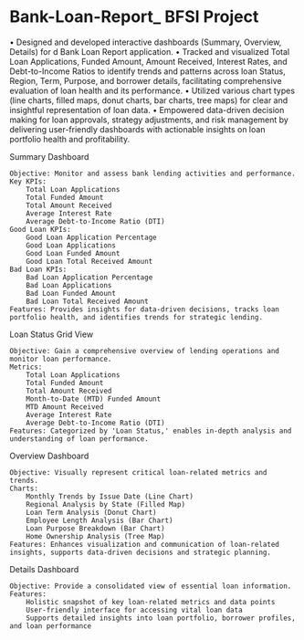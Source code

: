# Bank-Loan-Report_ BFSI Project

• Designed and developed interactive dashboards (Summary, Overview, Details) for d Bank Loan Report application.
• Tracked and visualized Total Loan Applications, Funded Amount, Amount Received, Interest Rates, and Debt-to-Income Ratios to identify trends and patterns across loan Status, Region, Term, Purpose, and borrower details, facilitating comprehensive evaluation of loan health and its performance.
• Utilized various chart types (line charts, filled maps, donut charts, bar charts, tree maps) for clear and insightful representation of loan data.
• Empowered data-driven decision making for loan approvals, strategy adjustments, and risk management by delivering user-friendly dashboards with actionable insights on loan portfolio health and profitability.

Summary Dashboard

    Objective: Monitor and assess bank lending activities and performance.
    Key KPIs:
        Total Loan Applications
        Total Funded Amount
        Total Amount Received
        Average Interest Rate
        Average Debt-to-Income Ratio (DTI)
    Good Loan KPIs:
        Good Loan Application Percentage
        Good Loan Applications
        Good Loan Funded Amount
        Good Loan Total Received Amount
    Bad Loan KPIs:
        Bad Loan Application Percentage
        Bad Loan Applications
        Bad Loan Funded Amount
        Bad Loan Total Received Amount
    Features: Provides insights for data-driven decisions, tracks loan portfolio health, and identifies trends for strategic lending.

Loan Status Grid View

    Objective: Gain a comprehensive overview of lending operations and monitor loan performance.
    Metrics:
        Total Loan Applications
        Total Funded Amount
        Total Amount Received
        Month-to-Date (MTD) Funded Amount
        MTD Amount Received
        Average Interest Rate
        Average Debt-to-Income Ratio (DTI)
    Features: Categorized by 'Loan Status,' enables in-depth analysis and understanding of loan performance.

Overview Dashboard

    Objective: Visually represent critical loan-related metrics and trends.
    Charts:
        Monthly Trends by Issue Date (Line Chart)
        Regional Analysis by State (Filled Map)
        Loan Term Analysis (Donut Chart)
        Employee Length Analysis (Bar Chart)
        Loan Purpose Breakdown (Bar Chart)
        Home Ownership Analysis (Tree Map)
    Features: Enhances visualization and communication of loan-related insights, supports data-driven decisions and strategic planning.

Details Dashboard

    Objective: Provide a consolidated view of essential loan information.
    Features:
        Holistic snapshot of key loan-related metrics and data points
        User-friendly interface for accessing vital loan data
        Supports detailed insights into loan portfolio, borrower profiles, and loan performance
